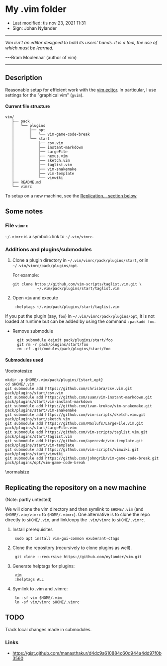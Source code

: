 # My .vim folder

- Last modified: tis nov 23, 2021  11:31
- Sign: Johan Nylander

---

*Vim isn't an editor designed to hold its users' hands. It is a tool, the use of which must be learned.*

---Bram Moolenaar (author of vim)

---

## Description

Reasonable setup for efficient work with the [vim editor](https://www.vim.org/).
In particular, I use settings for the "graphical vim" (`gvim`).

#### Current file structure

    vim/
       ├── pack
       │   └── plugins
       │       ├── opt
       │       │   └── vim-game-code-break
       │       └── start
       │           ├── csv.vim
       │           ├── instant-markdown
       │           ├── LargeFile
       │           ├── nexus.vim
       │           ├── sketch.vim
       │           ├── taglist.vim
       │           ├── vim-snakemake
       │           ├── vim-template
       │           └── vimwiki
       ├── README.md
       └── vimrc


To setup on a new machine, see the [Replication... section below](#replicating-the-repository-on-a-new-machine)

## Some notes

### File `vimrc`

`~/.vimrc` is a symbolic link to `~/.vim/vimrc`.

### Additions and plugins/submodules

1. Clone a plugin directory in `~/.vim/vimrc/pack/plugins/start`, or in
   `~/.vim/vimrc/pack/plugins/opt`.

   For example:

       git clone https://github.com/vim-scripts/taglist.vim.git \
                  ~/.vim/pack/plugins/start/taglist.vim

2. Open `vim` and execute

        :helptags ~/.vim/pack/plugins/start/taglist.vim

If you put the plugin (say, `foo`) in `~/.vim/vimrc/pack/plugins/opt`, it is
not loaded at runtime but can be added by using the command `:packadd foo`.

- Remove submodule

        git submodule deinit pack/plugins/start/foo
        git rm -r pack/plugins/start/foo
        rm -rf .git/modules/pack/plugins/start/foo

#### Submodules used

\footnotesize

    mkdir -p $HOME/.vim/pack/plugins/{start,opt}
    cd $HOME/.vim
    git submodule add https://github.com/chrisbra/csv.vim.git pack/plugins/start/csv.vim
    git submodule add https://github.com/suan/vim-instant-markdown.git pack/plugins/start/vim-instant-markdown
    git submodule add https://github.com/ivan-krukov/vim-snakemake.git pack/plugins/start/vim-snakemake
    git submodule add https://github.com/vim-scripts/sketch.vim.git pack/plugins/start/sketch.vim
    git submodule add https://github.com/Maxlufs/LargeFile.vim.git pack/plugins/start/LargeFile.vim
    git submodule add https://github.com/vim-scripts/taglist.vim.git pack/plugins/start/taglist.vim
    git submodule add https://github.com/aperezdc/vim-template.git pack/plugins/start/vim-template
    git submodule add https://github.com/vim-scripts/vimwiki.git pack/plugins/start/vimwiki
    git submodule add https://github.com/johngrib/vim-game-code-break.git pack/plugins/opt/vim-game-code-break

\normalsize

## Replicating the repository on a new machine

(Note: partly untested)

We will clone the vim directory and then symlink to `$HOME/.vim` (and
`$HOME/.vim/vimrc` to `$HOME/.vimrc`).  One alternative is to clone the repo
directly to `$HOME/.vim`, and link/copy the `.vim/vimrc` to `$HOME/.vimrc`.

1. Install prerequisites

        sudo apt install vim-gui-common exuberant-ctags

2. Clone the repository (recursively to clone plugins as well).

        git clone --recursive https://github.com/nylander/vim.git

3. Generate helptags for plugins:

        vim
        :helptags ALL

4. Symlink to .vim and .vimrc:

        ln -sf vim $HOME/.vim
        ln -sf vim/vimrc $HOME/.vimrc

## TODO

Track local changes made in submodules.

### Links

- <https://gist.github.com/manasthakur/d4dc9a610884c60d944a4dd97f0b3560>

